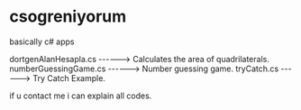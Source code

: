 # csogreniyorum
basically c# apps

dortgenAlanHesapla.cs ------> Calculates the area of quadrilaterals.
numberGuessingGame.cs ------> Number guessing game.
tryCatch.cs ------> Try Catch Example.


if u contact me i can explain all codes.
